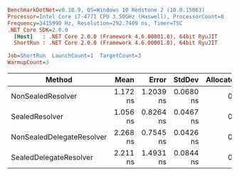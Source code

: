 ``` ini

BenchmarkDotNet=v0.10.9, OS=Windows 10 Redstone 2 (10.0.15063)
Processor=Intel Core i7-4771 CPU 3.50GHz (Haswell), ProcessorCount=8
Frequency=3415990 Hz, Resolution=292.7409 ns, Timer=TSC
.NET Core SDK=2.0.0
  [Host]   : .NET Core 2.0.0 (Framework 4.6.00001.0), 64bit RyuJIT
  ShortRun : .NET Core 2.0.0 (Framework 4.6.00001.0), 64bit RyuJIT

Job=ShortRun  LaunchCount=1  TargetCount=3  
WarmupCount=3  

```
 |                    Method |     Mean |     Error |    StdDev | Allocated |
 |-------------------------- |---------:|----------:|----------:|----------:|
 |         NonSealedResolver | 1.172 ns | 1.2039 ns | 0.0680 ns |       0 B |
 |            SealedResolver | 1.056 ns | 0.8264 ns | 0.0467 ns |       0 B |
 | NonSealedDelegateResolver | 2.268 ns | 0.7545 ns | 0.0426 ns |       0 B |
 |    SealedDelegateResolver | 2.211 ns | 1.4931 ns | 0.0844 ns |       0 B |
